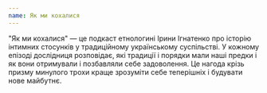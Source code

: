 ```yaml
---
name: Як ми кохалися
---
```


"Як ми кохалися" — це подкаст етнологині Ірини Ігнатенко про історію інтимних стосунків
у традиційному українському суспільстві. У кожному епізоді дослідниця розповідає,
які традиції і порядки мали наші предки і як вони отримували і позбавляли себе задоволення.
Це нагода крізь призму минулого трохи краще зрозуміти себе теперішніх і будувати нове майбутнє.
